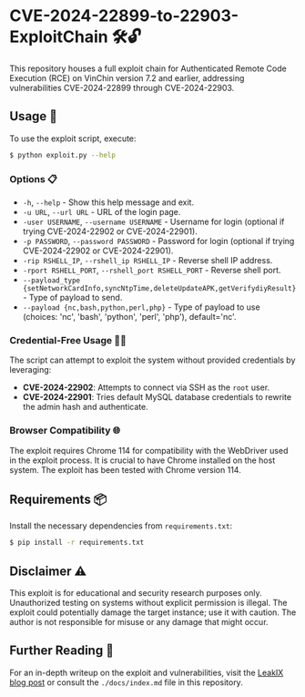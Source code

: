 # CVE-2024-22899-to-22903-ExploitChain 🛠️🔓

This repository houses a full exploit chain for Authenticated Remote Code Execution (RCE) on VinChin version 7.2 and earlier, addressing vulnerabilities CVE-2024-22899 through CVE-2024-22903.

## Usage 🚀

To use the exploit script, execute:

```bash
$ python exploit.py --help
```

### Options 📋

- `-h`, `--help` - Show this help message and exit.
- `-u URL`, `--url URL` - URL of the login page.
- `-user USERNAME`, `--username USERNAME` - Username for login (optional if trying CVE-2024-22902 or CVE-2024-22901).
- `-p PASSWORD`, `--password PASSWORD` - Password for login (optional if trying CVE-2024-22902 or CVE-2024-22901).
- `-rip RSHELL_IP`, `--rshell_ip RSHELL_IP` - Reverse shell IP address.
- `-rport RSHELL_PORT`, `--rshell_port RSHELL_PORT` - Reverse shell port.
- `--payload_type {setNetworkCardInfo,syncNtpTime,deleteUpdateAPK,getVerifydiyResult}` - Type of payload to send.
- `--payload {nc,bash,python,perl,php}` - Type of payload to use (choices: 'nc', 'bash', 'python', 'perl', 'php'), default='nc'.

### Credential-Free Usage 🚫🔑

The script can attempt to exploit the system without provided credentials by leveraging:
- **CVE-2024-22902**: Attempts to connect via SSH as the `root` user.
- **CVE-2024-22901**: Tries default MySQL database credentials to rewrite the admin hash and authenticate.

### Browser Compatibility 🌐

The exploit requires Chrome 114 for compatibility with the WebDriver used in the exploit process. It is crucial to have Chrome installed on the host system. The exploit has been tested with Chrome version 114.

## Requirements 📦

Install the necessary dependencies from `requirements.txt`:

```bash
$ pip install -r requirements.txt
```

## Disclaimer ⚠️

This exploit is for educational and security research purposes only. Unauthorized testing on systems without explicit permission is illegal. The exploit could potentially damage the target instance; use it with caution. The author is not responsible for misuse or any damage that might occur.

## Further Reading 📖

For an in-depth writeup on the exploit and vulnerabilities, visit the [LeakIX blog post](https://blog.leakix.net/2024/01/vinchin-backup-rce-chain/) or consult the `./docs/index.md` file in this repository.
